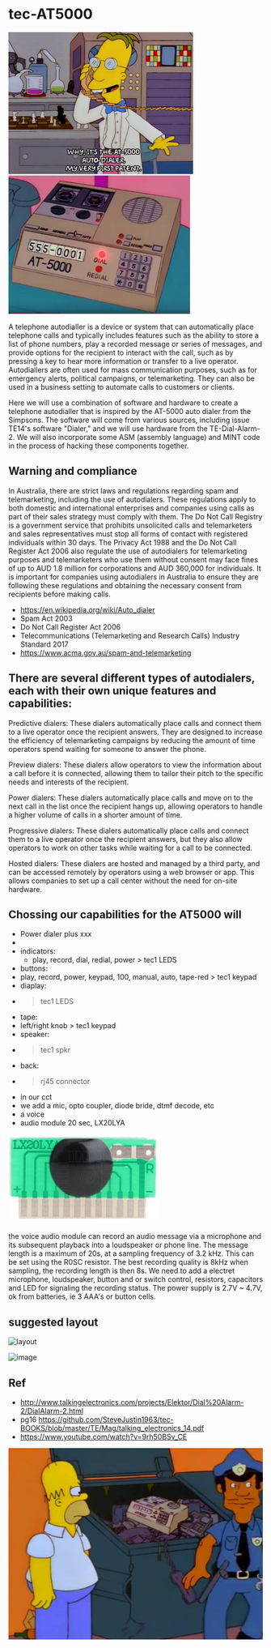 # tec-AT5000

![](https://github.com/SteveJustin1963/tec-AT5000/blob/master/pics/mp1.png)
![](https://github.com/SteveJustin1963/tec-AT5000/blob/master/pics/mpad1.png)


A telephone autodialler is a device or system that can automatically place telephone calls and typically includes features such as the ability to store a list of phone numbers, play a recorded message or series of messages, and provide options for the recipient to interact with the call, such as by pressing a key to hear more information or transfer to a live operator. Autodiallers are often used for mass communication purposes, such as for emergency alerts, political campaigns, or telemarketing. They can also be used in a business setting to automate calls to customers or clients.

Here we will use a combination of software and hardware to create a telephone autodialler that is inspired by the AT-5000 auto dialer from the Simpsons. The software will come from various sources, including issue TE14's software "Dialer," and we will use hardware from the TE-Dial-Alarm-2. We will also incorporate some ASM (assembly language) and MINT code in the process of hacking these components together.



## Warning and compliance 
In Australia, there are strict laws and regulations regarding spam and telemarketing, including the use of autodialers. These regulations apply to both domestic and international enterprises and companies using calls as part of their sales strategy must comply with them. The Do Not Call Registry is a government service that prohibits unsolicited calls and telemarketers and sales representatives must stop all forms of contact with registered individuals within 30 days. The Privacy Act 1988 and the Do Not Call Register Act 2006 also regulate the use of autodialers for telemarketing purposes and telemarketers who use them without consent may face fines of up to AUD 1.8 million for corporations and AUD 360,000 for individuals. It is important for companies using autodialers in Australia to ensure they are following these regulations and obtaining the necessary consent from recipients before making calls. 
- https://en.wikipedia.org/wiki/Auto_dialer
- Spam Act 2003
- Do Not Call Register Act 2006 
- Telecommunications (Telemarketing and Research Calls) Industry Standard 2017
- https://www.acma.gov.au/spam-and-telemarketing

## There are several different types of autodialers, each with their own unique features and capabilities:

Predictive dialers: These dialers automatically place calls and connect them to a live operator once the recipient answers. They are designed to increase the efficiency of telemarketing campaigns by reducing the amount of time operators spend waiting for someone to answer the phone.

Preview dialers: These dialers allow operators to view the information about a call before it is connected, allowing them to tailor their pitch to the specific needs and interests of the recipient.

Power dialers: These dialers automatically place calls and move on to the next call in the list once the recipient hangs up, allowing operators to handle a higher volume of calls in a shorter amount of time.

Progressive dialers: These dialers automatically place calls and connect them to a live operator once the recipient answers, but they also allow operators to work on other tasks while waiting for a call to be connected.

Hosted dialers: These dialers are hosted and managed by a third party, and can be accessed remotely by operators using a web browser or app. This allows companies to set up a call center without the need for on-site hardware.


## Chossing our capabilities for the AT5000 will

- Power dialer plus xxx
- 
- indicators: 
  - play, record, dial, redial, power > tec1 LEDS
- buttons: 
-   play, record, power, keypad, 100, manual, auto, tape-red > tec1 keypad 
- diaplay: 
-   > tec1 LEDS
- tape: 
-   left/right knob > tec1 keypad
- speaker: 
-   > tec1 spkr
- back: 
-   > rj45 connector
- in our cct 
-   we add a mic, opto coupler, diode bride, dtmf decode, etc 
- a voice 
-   audio module 20 sec, LX20LYA

![](https://github.com/SteveJustin1963/tec-AT5000/blob/master/docs/vmc1.png)

the voice audio module can record an audio message via a microphone and its subsequent playback into a loudspeaker or phone line. 
The message length is a maximum of 20s, at a sampling frequency of 3.2 kHz. This can be set using the R0SC resistor. The best
recording quality is 8kHz when sampling, the recording length is then 8s. 
We need to add a electret microphone, loudspeaker, button and or switch control, resistors, capacitors and LED for signaling the recording status. 
The power supply is 2.7V ~ 4.7V, ok from batteries, ie 3 AAA's or button cells.


## suggested layout

![layout](https://user-images.githubusercontent.com/58069246/205056653-5459de57-910f-4eac-83e6-3f8193f32d24.png)

![image](https://user-images.githubusercontent.com/58069246/209416173-8975d636-3432-493c-9972-6893980a00f0.png)


 
## Ref
- http://www.talkingelectronics.com/projects/Elektor/Dial%20Alarm-2/DialAlarm-2.html
- pg16  https://github.com/SteveJustin1963/tec-BOOKS/blob/master/TE/Mag/talking_electronics_14.pdf
- https://www.youtube.com/watch?v=9rh50BSv_CE

![](https://github.com/SteveJustin1963/tec-AT5000/blob/master/pics/feds.png)
